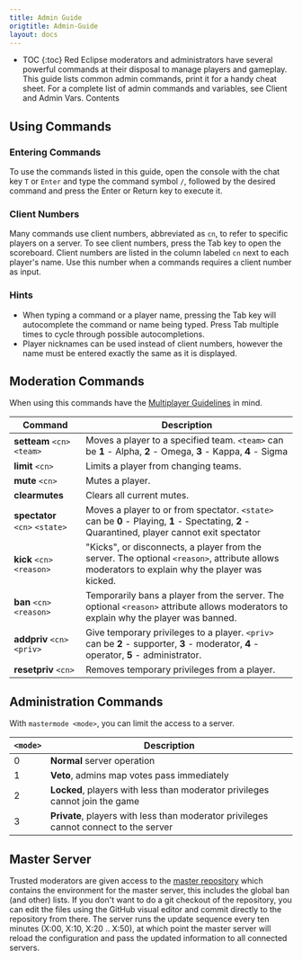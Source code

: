 ```yaml
---
title: Admin Guide
origtitle: Admin-Guide
layout: docs
---
```

* TOC
{:toc}
Red Eclipse moderators and administrators have several powerful commands at their disposal to manage players and gameplay. This guide lists common admin commands, print it for a handy cheat sheet. For a complete list of admin commands and variables, see Client and Admin Vars.
Contents

## Using Commands
### Entering Commands
To use the commands listed in this guide, open the console with the chat key `T` or `Enter` and type the command symbol `/`, followed by the desired command and press the Enter or Return key to execute it.

### Client Numbers
Many commands use client numbers, abbreviated as `cn`, to refer to specific players on a server. To see client numbers, press the Tab key to open the scoreboard. Client numbers are listed in the column labeled `cn` next to each player's name. Use this number when a commands requires a client number as input.

### Hints
- When typing a command or a player name, pressing the Tab key will autocomplete the command or name being typed. Press Tab multiple times to cycle through possible autocompletions.
- Player nicknames can be used instead of client numbers, however the name must be entered exactly the same as it is displayed.

## Moderation Commands
When using this commands have the [Multiplayer Guidelines](https://github.com/red-eclipse/base/blob/master/doc/guidelines.txt) in mind.

 Command                        | Description                                                                                                                                   
--------------------------------|-----------------------------------------------------------------------------------------------------------------------------------------------
 **setteam** `<cn>` `<team>`    | Moves a player to a specified team. `<team>` can be **1** - Alpha, **2** - Omega, **3** - Kappa, **4** - Sigma                                
 **limit** `<cn>`               | Limits a player from changing teams.                                                                                                          
 **mute** `<cn>`                | Mutes a player.                                                                                                                               
 **clearmutes**                 | Clears all current mutes.                                                                                                                     
 **spectator** `<cn>` `<state>` | Moves a player to or from spectator. `<state>` can be **0** - Playing, **1** - Spectating, **2** - Quarantined, player cannot exit spectator  
 **kick** `<cn>` `<reason>`     | "Kicks", or disconnects, a player from the server. The optional `<reason>`, attribute allows moderators to explain why the player was kicked. 
 **ban** `<cn>` `<reason>`      | Temporarily bans a player from the server. The optional `<reason>` attribute allows moderators to explain why the player was banned.          
 **addpriv** `<cn>` `<priv>`    | Give temporary privileges to a player. `<priv>`  can be **2** - supporter, **3** - moderator, **4** - operator, **5** - administrator.        
 **resetpriv** `<cn>`           | Removes temporary privileges from a player.                                                                                                   

## Administration Commands
With `mastermode <mode>`, you can limit the access to a server.

 `<mode>` | Description                                                                           
----------|---------------------------------------------------------------------------------------
 0        | **Normal** server operation                                                           
 1        | **Veto**, admins map votes pass immediately                                           
 2        | **Locked**, players with less than moderator privileges cannot join the game          
 3        | **Private**, players with less than moderator privileges cannot connect to the server 

## Master Server
Trusted moderators are given access to the [master repository](http://github.com/red-eclipse/master) which contains the environment for the master server, this includes the global ban (and other) lists. If you don't want to do a git checkout of the repository, you can edit the files using the GitHub visual editor and commit directly to the repository from there. The server runs the update sequence every ten minutes (X:00, X:10, X:20 .. X:50), at which point the master server will reload the configuration and pass the updated information to all connected servers. 